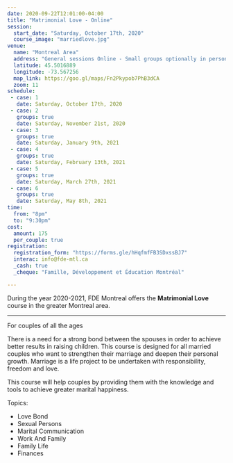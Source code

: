 ```yaml
---
date: 2020-09-22T12:01:00-04:00
title: "Matrimonial Love - Online"
session:
  start_date: "Saturday, October 17th, 2020"
  course_image: "marriedlove.jpg"
venue:
  name: "Montreal Area"
  address: "General sessions Online - Small groups optionally in person"
  latitude: 45.5016889
  longitude: -73.567256
  map_link: https://goo.gl/maps/Fn2Pkypob7PhB3dCA
  zoom: 11
schedule:
 - case: 1
   date: Saturday, October 17th, 2020
 - case: 2
   groups: true
   date: Saturday, November 21st, 2020
 - case: 3
   groups: true
   date: Saturday, January 9th, 2021
 - case: 4
   groups: true
   date: Saturday, February 13th, 2021
 - case: 5
   groups: true
   date: Saturday, March 27th, 2021
 - case: 6
   groups: true
   date: Saturday, May 8th, 2021
time:
  from: "8pm"
  to: "9:30pm"
cost:
  amount: 175
  per_couple: true
registration:
  registration_form: "https://forms.gle/hHqfmfFB3SDxssBJ7"
  interac: info@fde-mtl.ca
  _cash: true
  _cheque: "Famille, Développement et Éducation Montréal"

---
```


During the year 2020-2021, FDE Montreal offers the **Matrimonial Love** course
in the greater Montreal area.

---

For couples of all the ages

<!-- taken from: http://iffd.org/married-love/ -->
<!-- see also: https://www.familydevelopment.ca/course/marital-love/ -->

There is a need for a strong bond between the spouses in order to achieve better results in raising children. This course is designed for all married couples who want to strengthen their marriage and deepen their personal growth. Marriage is a life project to be undertaken with responsibility, freedom and love.

This course will help couples by providing them with the knowledge and tools to achieve greater marital happiness.

Topics:

* Love Bond
* Sexual Persons
* Marital Communication
* Work And Family
* Family Life
* Finances

<!--more-->

